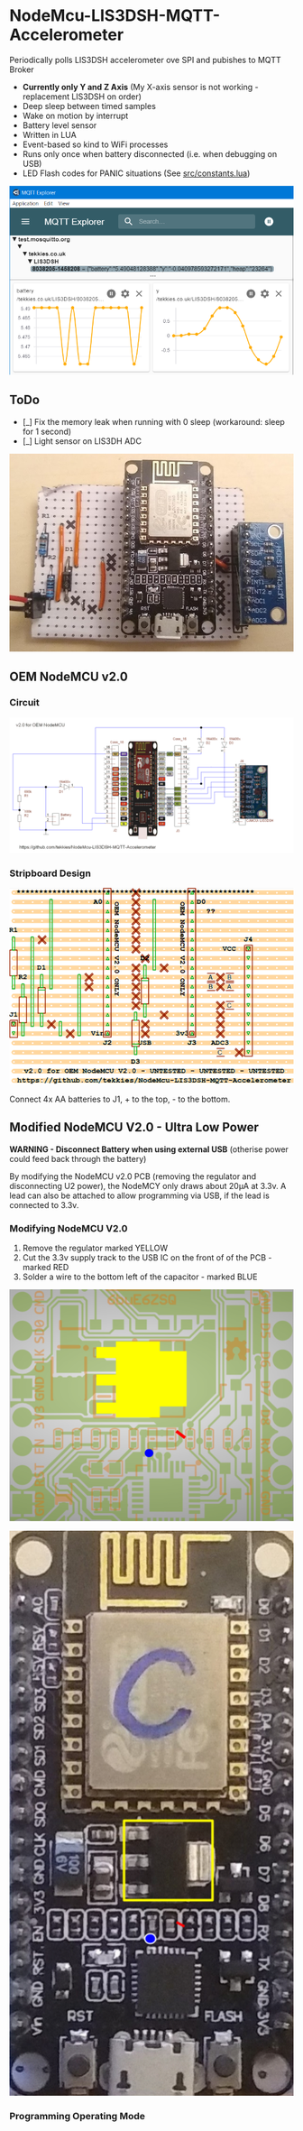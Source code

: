 # NodeMcu-LIS3DSH-MQTT-Accelerometer

Periodically polls LIS3DSH accelerometer ove SPI and pubishes to MQTT Broker

* **Currently only Y and Z Axis** (My X-axis sensor is not working - replacement LIS3DSH on order)
* Deep sleep between timed samples
* Wake on motion by interrupt
* Battery level sensor
* Written in LUA
* Event-based so kind to WiFi processes
* Runs only once when battery disconnected (i.e. when debugging on USB)
* LED Flash codes for PANIC situations (See [src/constants.lua](src/constants.lua))

![MQTT Explorer Chart](doc/MQTT-Explorer-Chart.png)


## ToDo
- [_] Fix the memory leak when running with 0 sleep (workaround: sleep for 1 second)
- [_] Light sensor on LIS3DH ADC

![Stripboard Layout (v1.0)](doc/Assembled-Board.jpg)

## OEM NodeMCU v2.0 

### Circuit
![Circuit Diagram](hardware/OEM-NodeMCU-V2.0/Circuit-Diagram-TinyCAD.png)

### Stripboard Design

![Stripboard Layout](hardware/OEM-NodeMCU-V2.0/Stripboard-Layout.VeeCAD.png)

Connect 4x AA batteries to J1, + to the top, - to the bottom.


## Modified NodeMCU V2.0 - Ultra Low Power

**WARNING - Disconnect Battery when using external USB** (otherise power could feed back through the battery)

By modifying the NodeMCU v2.0 PCB (removing the regulator and disconnecting U2 power), the NodeMCY only draws about 20μA at 3.3v.  A lead can also be attached to allow programming via USB, if the lead is connected to 3.3v.

### Modifying NodeMCU V2.0

1. Remove the regulator marked YELLOW
2. Cut the 3.3v supply track to the USB IC on the front of of the PCB - marked RED
3. Solder a wire to the bottom left of the capacitor - marked BLUE

![Modifcations](hardware/Modified-NodeMCU-v2.0/PCB-Modifications-Gerber.png
)

![Modifcations](hardware/Modified-NodeMCU-v2.0/PCB-Modifications-Photo.png)

### Programming Operating Mode

